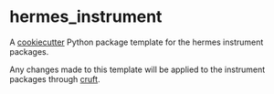# hermes_instrument
A [cookiecutter](https://cookiecutter.readthedocs.io/en/stable/) Python package template for the hermes instrument packages.

Any changes made to this template will be applied to the instrument packages through [cruft](https://cruft.github.io/cruft/).
